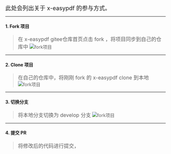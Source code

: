 <font size=4>此处会列出关于 x-easypdf 的参与方式。</font>

---

#### 1. Fork 项目

> <font size=3>在 x-easypdf gitee仓库首页点击 fork ，将项目同步到自己的仓库中</font>
![fork项目](https://oscimg.oschina.net/oscnet/up-9003136b0122200429a7b4478fa43d27bb4.png "fork")

---

#### 2. Clone 项目

> <font size=3>在自己的仓库中，将刚刚 fork 的 x-easypdf clone 到本地</font>
![fork项目](https://oscimg.oschina.net/oscnet/up-9003136b0122200429a7b4478fa43d27bb4.png "fork")

---

#### 3. 切换分支

> <font size=3>将本地分支切换为 develop 分支</font>
![fork项目](https://oscimg.oschina.net/oscnet/up-9003136b0122200429a7b4478fa43d27bb4.png "fork")

---

#### 4. 提交 PR

> <font size=3>将修改后的代码进行提交，</font>

